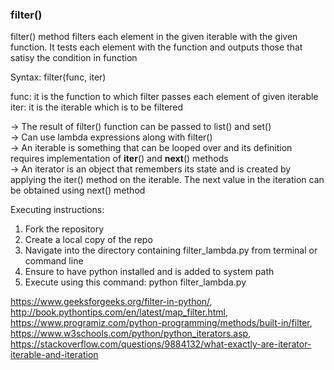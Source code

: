 ### filter()

filter() method filters each element in the given iterable with the given function. It tests each element with the function and outputs those that satisy the condition in function

Syntax: filter(func, iter)

func: it is the function to which filter passes each element of given iterable  
iter: it is the iterable which is to be filtered  

-> The result of filter() function can be passed to list() and set()  
-> Can use lambda expressions along with filter()  
-> An iterable is something that can be looped over and its definition requires implementation of __iter__() and __next__() methods  
-> An iterator is an object that remembers its state and is created by applying the iter() method on the iterable. The next value in the iteration can be obtained using next() method  

Executing instructions: 
1) Fork the repository
2) Create a local copy of the repo
3) Navigate into the directory containing filter_lambda.py from terminal or command line
4) Ensure to have python installed and is added to system path
5) Execute using this command: python filter_lambda.py


https://www.geeksforgeeks.org/filter-in-python/, http://book.pythontips.com/en/latest/map_filter.html, https://www.programiz.com/python-programming/methods/built-in/filter, https://www.w3schools.com/python/python_iterators.asp, https://stackoverflow.com/questions/9884132/what-exactly-are-iterator-iterable-and-iteration